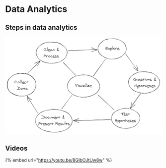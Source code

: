 # Data Analytics

## Steps in data analytics

![Typical steps in a data analytics process \(schematically\).](../.gitbook/assets/data_analytics_process%20%281%29.png)

## Videos

{% embed url="https://youtu.be/8GIbOJtUw8w" %}



